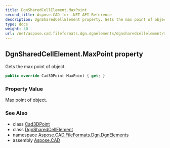 ```yaml
---
title: DgnSharedCellElement.MaxPoint
second_title: Aspose.CAD for .NET API Reference
description: DgnSharedCellElement property. Gets the max point of object
type: docs
weight: 30
url: /net/aspose.cad.fileformats.dgn.dgnelements/dgnsharedcellelement/maxpoint/
---
```

## DgnSharedCellElement.MaxPoint property

Gets the max point of object.

```csharp
public override Cad3DPoint MaxPoint { get; }
```

### Property Value

Max point of object.

### See Also

* class [Cad3DPoint](../../../aspose.cad.fileformats.cad.cadobjects/cad3dpoint/)
* class [DgnSharedCellElement](../)
* namespace [Aspose.CAD.FileFormats.Dgn.DgnElements](../../dgnsharedcellelement/)
* assembly [Aspose.CAD](../../../)


